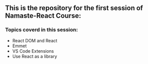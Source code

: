 ## This is the repository for the first session of Namaste-React Course:

### Topics coverd in this session:

- React DOM and React
- Emmet
- VS Code Extensions
- Use React as a library
